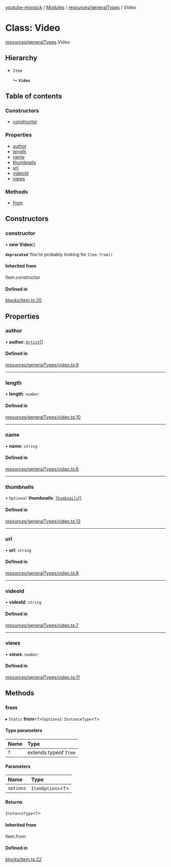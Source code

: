 [youtube-moosick](../README.md) / [Modules](../modules.md) / [resources/generalTypes](../modules/resources_generalTypes.md) / Video

# Class: Video

[resources/generalTypes](../modules/resources_generalTypes.md).Video

## Hierarchy

- `Item`

  ↳ **`Video`**

## Table of contents

### Constructors

- [constructor](resources_generalTypes.Video.md#constructor)

### Properties

- [author](resources_generalTypes.Video.md#author)
- [length](resources_generalTypes.Video.md#length)
- [name](resources_generalTypes.Video.md#name)
- [thumbnails](resources_generalTypes.Video.md#thumbnails)
- [url](resources_generalTypes.Video.md#url)
- [videoId](resources_generalTypes.Video.md#videoid)
- [views](resources_generalTypes.Video.md#views)

### Methods

- [from](resources_generalTypes.Video.md#from)

## Constructors

### constructor

• **new Video**()

**`deprecated`** You're probably looking for `Item.from()`

#### Inherited from

Item.constructor

#### Defined in

[blocks/item.ts:20](https://github.com/EvasiveXkiller/youtube-moosick/blob/7f2abd0/src/blocks/item.ts#L20)

## Properties

### author

• **author**: [`Artist`](resources_generalTypes.Artist.md)[]

#### Defined in

[resources/generalTypes/video.ts:9](https://github.com/EvasiveXkiller/youtube-moosick/blob/7f2abd0/src/resources/generalTypes/video.ts#L9)

___

### length

• **length**: `number`

#### Defined in

[resources/generalTypes/video.ts:10](https://github.com/EvasiveXkiller/youtube-moosick/blob/7f2abd0/src/resources/generalTypes/video.ts#L10)

___

### name

• **name**: `string`

#### Defined in

[resources/generalTypes/video.ts:6](https://github.com/EvasiveXkiller/youtube-moosick/blob/7f2abd0/src/resources/generalTypes/video.ts#L6)

___

### thumbnails

• `Optional` **thumbnails**: [`Thumbnails`](resources_generalTypes.Thumbnails.md)[]

#### Defined in

[resources/generalTypes/video.ts:12](https://github.com/EvasiveXkiller/youtube-moosick/blob/7f2abd0/src/resources/generalTypes/video.ts#L12)

___

### url

• **url**: `string`

#### Defined in

[resources/generalTypes/video.ts:8](https://github.com/EvasiveXkiller/youtube-moosick/blob/7f2abd0/src/resources/generalTypes/video.ts#L8)

___

### videoId

• **videoId**: `string`

#### Defined in

[resources/generalTypes/video.ts:7](https://github.com/EvasiveXkiller/youtube-moosick/blob/7f2abd0/src/resources/generalTypes/video.ts#L7)

___

### views

• **views**: `number`

#### Defined in

[resources/generalTypes/video.ts:11](https://github.com/EvasiveXkiller/youtube-moosick/blob/7f2abd0/src/resources/generalTypes/video.ts#L11)

## Methods

### from

▸ `Static` **from**<`T`\>(`options`): `InstanceType`<`T`\>

#### Type parameters

| Name | Type |
| :------ | :------ |
| `T` | extends typeof `Item` |

#### Parameters

| Name | Type |
| :------ | :------ |
| `options` | `ItemOptions`<`T`\> |

#### Returns

`InstanceType`<`T`\>

#### Inherited from

Item.from

#### Defined in

[blocks/item.ts:22](https://github.com/EvasiveXkiller/youtube-moosick/blob/7f2abd0/src/blocks/item.ts#L22)
